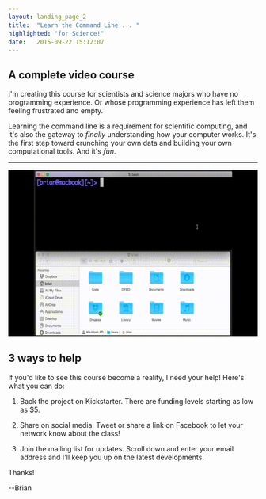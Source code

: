```yaml
---
layout: landing_page_2
title:  "Learn the Command Line ... "
highlighted: "for Science!"
date:   2015-09-22 15:12:07
---
```


## A complete video course 

I'm creating this course for scientists and science majors who have no programming experience. Or whose programming experience has left them feeling frustrated and empty.

Learning the command line is a requirement for scientific computing, and it's also the gateway to *finally* understanding how your computer works. It's the first step toward crunching your own data and building your own computational tools. And it's _fun_.

<hr />

<div class="text-center">
<img src="/assets/cli_gui_demo.gif" alt="Animated gif of a command line interface demo"></div>

## 3 ways to help

If you'd like to see this course become a reality, I need your help! Here's what you can do:

1. Back the project on Kickstarter. There are funding levels starting as low as $5.

2. Share on social media. Tweet or share a link on Facebook to let your network know about the class!

3. Join the mailing list for updates. Scroll down and enter your email address and I'll keep you up on the latest developments.

Thanks!

--Brian
